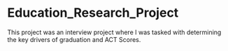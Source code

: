 # Education_Research_Project
This project was an interview project where I was tasked with
determining the key drivers of graduation and ACT Scores.
